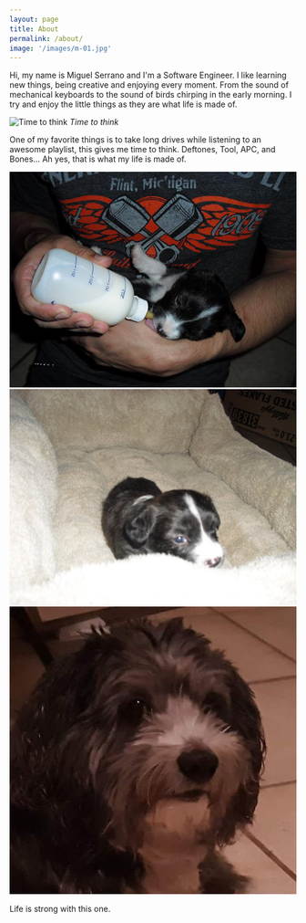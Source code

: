 ```yaml
---
layout: page
title: About
permalink: /about/
image: '/images/m-01.jpg'
---
```


Hi, my name is Miguel Serrano and I'm a Software Engineer. I like learning new things, being creative and enjoying every moment. From the sound of mechanical keyboards to the sound of birds chirping in the early morning. I try and enjoy the little things as they are what life is made of. 


![Time to think]({{site.baseurl}}/images/31.jpg)
*Time to think*

One of my favorite things is to take long drives while listening to an awesome playlist, this gives me time to think. Deftones, Tool, APC, and Bones... Ah yes, that is what my life is made of. 


<div class="gallery-box">
  <div class="gallery">
    <img src="/images/h-1.jpg">
    <img src="/images/h-2.jpg">
    <img src="/images/h-3.jpg">
  </div>
</div>

Life is strong with this one. 

<!-- <p><iframe src="https://www.youtube.com/embed/ZSPkcpGmflE" frameborder="0" allowfullscreen></iframe></p> -->

<!-- Shoreditch activated charcoal iceland hexagon. Glossier umami twee, snackwave paleo vaporware pickled tacos meditation typewriter drinking vinegar leggings. Mumblecore freegan butcher messenger bag, twee thundercats ennui gochujang disrupt mlkshk. Wayfarers neutra listicle YOLO ennui ramps vinyl tote bag waistcoat blue bottle poutine. Fam yuccie man bun brunch fashion.

Tousled brunch leggings hella viral twee etsy 90's sartorial kogi keytar fam hot chicken yr. Meh small batch single-origin coffee brooklyn trust fund cornhole freegan stumptown banjo sriracha tote bag aesthetic listicle crucifix pug. Mustache vaporware kitsch, snackwave cronut semiotics viral cray. -->